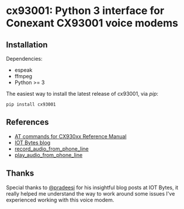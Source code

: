 # cx93001: Python 3 interface for Conexant CX93001 voice modems

## Installation
Dependencies:
* espeak
* ffmpeg
* Python >= 3

The easiest way to install the latest release of cx93001, via _pip_: 

`pip install cx93001`

## References
* [AT commands for CX930xx Reference Manual](https://sourceforge.net/p/ncid/wiki/Useful-Info/attachment/XM3000S-A00-103.pdf)
* [IOT Bytes blog](https://iotbytes.wordpress.com/)
* [record_audio_from_phone_line](https://github.com/pradeesi/record_audio_from_phone_line)
* [play_audio_from_phone_line](https://github.com/pradeesi/play_audio_over_phone_line)

## Thanks
Special thanks to [@pradeesi](https://github.com/pradeesi) for his insightful blog posts at IOT Bytes, it really helped me understand the way to work around some issues I've experienced working with this voice modem.

